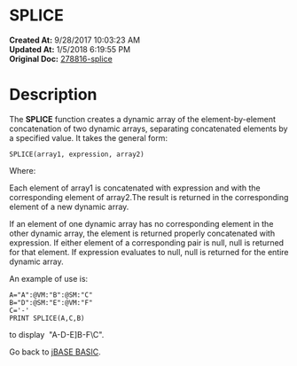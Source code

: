 # SPLICE

**Created At:** 9/28/2017 10:03:23 AM  
**Updated At:** 1/5/2018 6:19:55 PM  
**Original Doc:** [278816-splice](https://docs.jbase.com/36868-jbase-basic/278816-splice)  


# Description

The **SPLICE** function creates a dynamic array of the element-by-element concatenation of two dynamic arrays, separating concatenated elements by a specified value. It takes the general form:

```
SPLICE(array1, expression, array2)
```

Where:

Each element of array1 is concatenated with expression and with the corresponding element of array2.The result is returned in the corresponding element of a new dynamic array.

If an element of one dynamic array has no corresponding element in the other dynamic array, the element is returned properly concatenated with expression. If either element of a corresponding pair is null, null is returned for that element. If expression evaluates to null, null is returned for the entire dynamic array.

An example of use is:

```
A="A":@VM:"B":@SM:"C"
B="D":@SM:"E":@VM:"F"
C='-'
PRINT SPLICE(A,C,B)
```

to display  "A-D\-E]B-F\C".



Go back to [jBASE BASIC](263498-jbase-basic).
